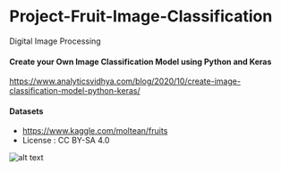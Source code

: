 # Project-Fruit-Image-Classification
Digital Image Processing


#### Create your Own Image Classification Model using Python and Keras
https://www.analyticsvidhya.com/blog/2020/10/create-image-classification-model-python-keras/

#### Datasets
- https://www.kaggle.com/moltean/fruits
- License : CC BY-SA 4.0

![alt text](https://github.com/lacakp/Project-Image-Classification/blob/6b579af9c052647e67b01b461899819d89896b32/PlanProj.drawio.png)



